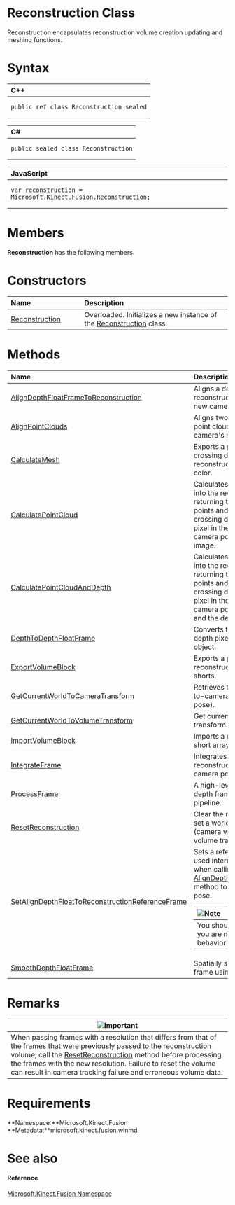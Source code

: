 Reconstruction Class  
====================  

Reconstruction encapsulates reconstruction volume creation updating and meshing functions. <span id="syntaxSection"></span>

Syntax  
======  

<table>
<colgroup>
<col width="100%" />
</colgroup>
<thead>
<tr class="header">
<th align="left">C++</th>
</tr>
</thead>
<tbody>
<tr class="odd">
<td align="left"><pre><code>public ref class Reconstruction sealed</code></pre></td>
</tr>
</tbody>
</table>

<table>
<colgroup>
<col width="100%" />
</colgroup>
<thead>
<tr class="header">
<th align="left">C#</th>
</tr>
</thead>
<tbody>
<tr class="odd">
<td align="left"><pre><code>public sealed class Reconstruction</code></pre></td>
</tr>
</tbody>
</table>

<table>
<colgroup>
<col width="100%" />
</colgroup>
<thead>
<tr class="header">
<th align="left">JavaScript</th>
</tr>
</thead>
<tbody>
<tr class="odd">
<td align="left"><pre><code>var reconstruction = Microsoft.Kinect.Fusion.Reconstruction;</code></pre></td>
</tr>
</tbody>
</table>

<span id="classMembersSection"></span>

Members  
=======  

**Reconstruction** has the following members.  

<span id="publicconstructorsSection"></span>

Constructors  
============  

<table>
<colgroup>
<col width="30%" />
<col width="60%" />
</colgroup>
<thead>
<tr class="header">
<th align="left">Name</th>
<th align="left">Description</th>
</tr>
</thead>
<tbody>
<tr class="odd">
<td align="left"><a href="Reconstruction_Class/Constructor.md">Reconstruction</a></td>
<td align="left">Overloaded. Initializes a new instance of the <a href="">Reconstruction</a> class.</td>
</tr>
</tbody>
</table>

<span id="publicmethodsSection"></span>

Methods  
=======  

<table>
<colgroup>
<col width="30%" />
<col width="60%" />
</colgroup>
<thead>
<tr class="header">
<th align="left">Name</th>
<th align="left">Description</th>
</tr>
</thead>
<tbody>
<tr class="odd">
<td align="left"><a href="Reconstruction_Class/Methods/AlignDepthFloatFrameToReco.md">AlignDepthFloatFrameToReconstruction</a></td>
<td align="left">Aligns a depth float image to the reconstruction volume to calculate the new camera pose.</td>
</tr>
<tr class="even">
<td align="left"><a href="Reconstruction_Class/Methods/AlignPointClouds_Method.md">AlignPointClouds</a></td>
<td align="left">Aligns two sets of overlapping oriented point clouds and calculates the camera's relative pose.</td>
</tr>
<tr class="odd">
<td align="left"><a href="Reconstruction_Class/Methods/CalculateMesh_Method.md">CalculateMesh</a></td>
<td align="left">Exports a polygon mesh of the zero-crossing dense surfaces from the reconstruction volume with per-vertex color.</td>
</tr>
<tr class="even">
<td align="left"><a href="Reconstruction_Class/Methods/CalculatePointCloud_Method.md">CalculatePointCloud</a></td>
<td align="left">Calculates a point cloud by raycasting into the reconstruction volume, returning the point cloud containing 3D points and normals of the zero-crossing dense surface at every visible pixel in the image from the specified camera pose and color visualization image.</td>
</tr>
<tr class="odd">
<td align="left"><a href="Reconstruction_Class/Methods/CalculatePointCloudAndDepth.md">CalculatePointCloudAndDepth</a></td>
<td align="left">Calculates a point cloud by raycasting into the reconstruction volume, returning the point cloud containing 3D points and normals of the zero-crossing dense surface at every visible pixel in the image from the specified camera pose, color visualization image, and the depth to the surface.</td>
</tr>
<tr class="even">
<td align="left"><a href="Reconstruction_Class/Methods/DepthToDepthFloatFrame.md">DepthToDepthFloatFrame</a></td>
<td align="left">Converts the specified buffer of Kinect depth pixels to a <a href="DepthFloatFrame_Class.md">DepthFloatFrame</a> object.</td>
</tr>
<tr class="odd">
<td align="left"><a href="Reconstruction_Class/Methods/ExportVolumeBlock_Method.md">ExportVolumeBlock</a></td>
<td align="left">Exports a part or all of the reconstruction volume as a buffer of shorts.</td>
</tr>
<tr class="even">
<td align="left"><a href="Reconstruction_Class/Methods/GetCurrentWorldToCameraTra.md">GetCurrentWorldToCameraTransform</a></td>
<td align="left">Retrieves the current internal world-to-camera transform (camera view pose).</td>
</tr>
<tr class="odd">
<td align="left"><a href="Reconstruction_Class/Methods/GetCurrentWorldToVolumeTra.md">GetCurrentWorldToVolumeTransform</a></td>
<td align="left">Get current internal world-to-volume transform.</td>
</tr>
<tr class="even">
<td align="left"><a href="Reconstruction_Class/Methods/ImportVolumeBlock_Method.md">ImportVolumeBlock</a></td>
<td align="left">Imports a reconstruction volume as a short array.</td>
</tr>
<tr class="odd">
<td align="left"><a href="Reconstruction_Class/Methods/IntegrateFrame_Method.md">IntegrateFrame</a></td>
<td align="left">Integrates depth float data into the reconstruction volume from the passed camera pose.</td>
</tr>
<tr class="even">
<td align="left"><a href="Reconstruction_Class/Methods/ProcessFrame_Method.md">ProcessFrame</a></td>
<td align="left">A high-level function to process a depth frame through the Kinect Fusion pipeline.</td>
</tr>
<tr class="odd">
<td align="left"><a href="Reconstruction_Class/Methods/ResetReconstruction_Method.md">ResetReconstruction</a></td>
<td align="left">Clear the reconstruction volume, and set a world-to-camera transform (camera view pose) and a world-to-volume transform.</td>
</tr>
<tr class="even">
<td align="left"><a href="Reconstruction_Class/Methods/SetAlignDepthFloatToRecons.md">SetAlignDepthFloatToReconstructionReferenceFrame</a></td>
<td align="left">Sets a reference depth frame that is used internally to help with tracking when calling the <a href="Reconstruction_Class/Methods/AlignDepthFloatFrameToReco.md">AlignDepthFloatFrameToReconstruction</a> method to calculate a new camera pose.  
<div class="alert">
<table>
<thead>
<tr class="header">
<th align="left"><img src="../../../../resources/note.gif" />Note</th>
</tr>
</thead>
<tbody>
<tr class="odd">
<td align="left">You should call this method only if you are not using the default tracking behavior of Kinect Fusion.</td>
</tr>
</tbody>
</table>
</div></td>
</tr>
<tr class="odd">
<td align="left"><a href="Reconstruction_Class/Methods/SmoothDepthFloatFrame_Method.md">SmoothDepthFloatFrame</a></td>
<td align="left">Spatially smoothes a depth float image frame using edge-preserving filtering.</td>
</tr>
</tbody>
</table>

<span id="remarks"></span>

Remarks  
=======  

| ![](../../../../resources/note.gif)Important                                                                                                                                                                                                                                                                                                                                              |
|-------------------------------------------------------------------------------------------------------------------------------------------------------------------------------------------------------------------------------------------------------------------------------------------------------------------------------------------------------------------------------------------|
| When passing frames with a resolution that differs from that of the frames that were previously passed to the reconstruction volume, call the [ResetReconstruction](Reconstruction_Class/Methods/ResetReconstruction_Method.md) method before processing the frames with the new resolution. Failure to reset the volume can result in camera tracking failure and erroneous volume data. |

<span id="requirements"></span>

Requirements  
============  

**Namespace:**Microsoft.Kinect.Fusion  
**Metadata:**microsoft.kinect.fusion.winmd  

<span id="ID4EAB"></span>

See also  
========  

<span id="ID4ECB"></span>
#### Reference  

[Microsoft.Kinect.Fusion Namespace](../Kinect.Fusion.md)  



<!--Please do not edit the data in the comment block below.-->
<!--
TOCTitle : Reconstruction Class
RLTitle : Reconstruction Class
KeywordK : Reconstruction class, about
HelpPriority : 2
TopicType : apiref
KeywordF : Microsoft.Kinect.Fusion.Reconstruction
KeywordF : Reconstruction
KeywordF : Microsoft.Kinect.Fusion.Reconstruction
KeywordA : T:Microsoft.Kinect.Fusion.Reconstruction
AssetID : T:Microsoft.Kinect.Fusion.Reconstruction
Locale : en-us
CommunityContent : 1
APIType : Managed
APILocation : microsoft.kinect.fusion.winmd
APIName : Microsoft.Kinect.Fusion.Reconstruction
TargetOS : Windows
TopicType : kbSyntax
DevLang : VB
DevLang : CSharp
DevLang : JavaScript
DevLang : C++
DocSet : K4Wv2
ProjType : K4Wv2Proj
Technology : Kinect for Windows
Product : Kinect for Windows SDK v2
productversion : 20
-->
